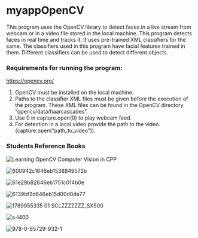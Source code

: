 # myappOpenCV

This program uses the OpenCV library to detect faces in a live stream from webcam or in a video file stored in the local machine. This program detects faces in real time and tracks it. It uses pre-trained XML classifiers for the same. The classifiers used in this program have facial features trained in them. Different classifiers can be used to detect different objects.

### Requirements for running the program:

https://opencv.org/

1) OpenCV must be installed on the local machine.
2) Paths to the classifier XML files must be given before the execution of the program. These XML files can be found in the OpenCV directory “opencv/data/haarcascades”.
3) Use 0 in capture.open(0) to play webcam feed.
4) For detection in a local video provide the path to the video.(capture.open(“path_to_video”)).

### Students Reference Books

![Learning OpenCV Computer Vision in CPP](https://user-images.githubusercontent.com/98597119/223406665-c4f5dddf-4365-430e-b502-24e48d71da15.jpg)

![600942c1646eb1538849572b](https://user-images.githubusercontent.com/98597119/223409566-d33a667f-cb60-4c29-b467-06c0dc12a48f.jpg)

![61e29b82646eb1751c014b0e](https://user-images.githubusercontent.com/98597119/223409923-62f5a75c-275a-4257-b0a4-331160138a00.jpg)

![6139bf2d646eb15d00d0da77](https://user-images.githubusercontent.com/98597119/223410276-0f178b45-7bfd-495f-bdb4-07ecc0d7562b.jpg)

![1789955335 01 _SCLZZZZZZZ_SX500_](https://user-images.githubusercontent.com/98597119/223407695-aa7cb094-a62d-43ff-bc74-7eee470504c6.jpg)

![s-l400](https://user-images.githubusercontent.com/98597119/223408271-2792a2ec-adb3-4006-8287-813937b698a8.jpg)

![978-0-85729-932-1](https://user-images.githubusercontent.com/98597119/223407544-9622121a-4d52-4292-a6b9-4a77f68d128a.jpg)


